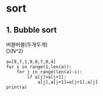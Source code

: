 # sort
## 1. Bubble sort
버블버블(두개두개)  
O(N^2)  

```{.python}
a=[8,7,1,9,0,7,8,4]
for i in range(1,len(a)):
    for j in range(len(a)-i):
        if a[j]>a[j+1]:
            a[j],a[j+1]=a[j+1],a[j]
print(a)
    
```

